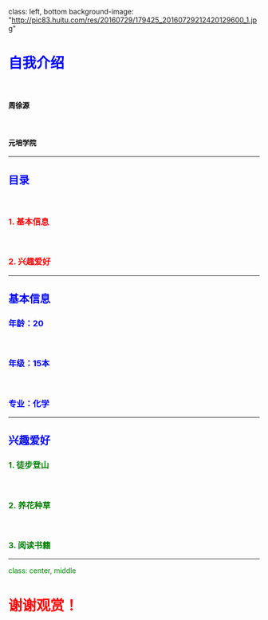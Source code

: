 ﻿class: left, bottom
background-image: "http://pic83.huitu.com/res/20160729/179425_20160729212420129600_1.jpg"

# <font color="blue">自我介绍

&nbsp;
&nbsp;
&nbsp;

#### <font color="black">周徐源 
&nbsp;
&nbsp;

#### <font color="black">元培学院

---

## <font color="blue">目录

&nbsp;

### <font color="red">1. 基本信息
&nbsp; 
&nbsp;

### <font color="red">2. 兴趣爱好

---

## <font color="blue">基本信息

### 年龄：20

&nbsp;

### 年级：15本

&nbsp;

### 专业：化学



---

## <font color="blue">兴趣爱好

###  <font color="green">1. 徒步登山

&nbsp;
&nbsp;


###  <font color="green">2. 养花种草

&nbsp;
&nbsp;


###  <font color="green">3. 阅读书籍

---

class: center, middle

# <font color="red"> 谢谢观赏！
